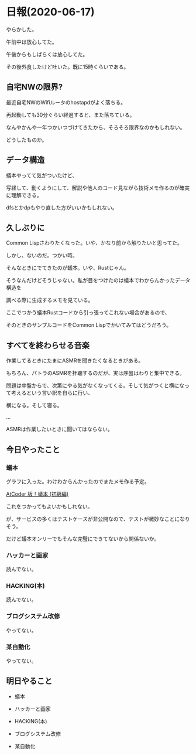 # 日報(2020-06-17)

やらかした。

午前中は放心してた。

午後からもしばらくは放心してた。

その後外食したけど吐いた。既に15時くらいである。

## 自宅NWの限界?

最近自宅NWのWifiルータのhostapdがよく落ちる。

再起動しても30分ぐらい経過すると、また落ちている。

なんやかんや一年つかいつづけてきたから、そろそろ限界なのかもしれない。

どうしたものか。

## データ構造

蟻本やってて気がついたけど、

写経して、動くようにして、解説や他人のコード見ながら技術メモ作るのが確実に理解できる。

dfsとかdpもやり直した方がいいかもしれない。

## 久しぶりに

Common Lispさわりたくなった。いや、かなり前から触りたいと思ってた。

しかし、ないのだ。つかい時。

そんなときにでてきたのが蟻本。いや、Rustじゃん。

そうなんだけどそうじゃない。私が目をつけたのは蟻本でわからんかったデータ構造を

調べる際に生成するメモを見ている。

ここでつかう蟻本Rustコードから引っ張ってこれない場合があるので、

そのときのサンプルコードをCommon Lispでかいてみてはどうだろう。

## すべてを終わらせる音楽

作業してるときにたまにASMRを聞きたくなるときがある。

もちろん、パトラのASMRを拝聴するのだが、実は序盤はわりと集中できる。

問題は中盤からで、次第にやる気がなくなってくる。そして気がつくと横になって考えるという言い訳を自らに行い、

横になる。そして寝る。

...

ASMRは作業したいときに聞いてはならない。

## 今日やったこと

### 蟻本

グラフに入った。わけわからんかったのでまたメモ作る予定。

[AtCoder 版！蟻本 (初級編)](https://qiita.com/drken/items/e77685614f3c6bf86f44)

これをつかってもよいかもしれない。

が、サービスの多くはテストケースが非公開なので、テストが微妙なことになりそう。

だけど蟻本オンリーでもそんな完璧にできてないから関係ないか。

### ハッカーと画家

読んでない。

### HACKING(本)

読んでない。

### ブログシステム改修

やってない。

### 某自動化

やってない。

## 明日やること

* 蟻本

* ハッカーと画家

* HACKING(本)

* ブログシステム改修

* 某自動化
